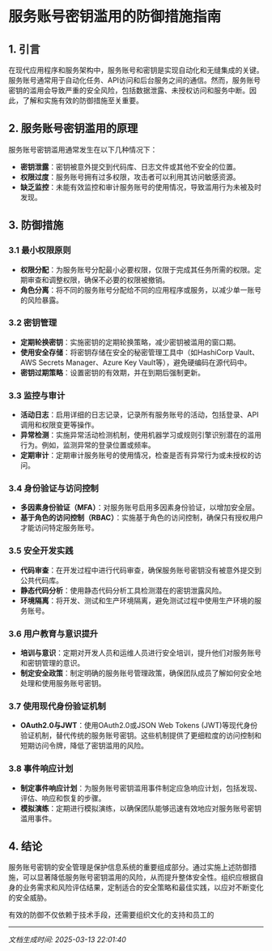 # 服务账号密钥滥用的防御措施指南

## 1. 引言

在现代应用程序和服务架构中，服务账号和密钥是实现自动化和无缝集成的关键。服务账号通常用于自动化任务、API访问和后台服务之间的通信。然而，服务账号密钥的滥用会导致严重的安全风险，包括数据泄露、未授权访问和服务中断。因此，了解和实施有效的防御措施至关重要。

## 2. 服务账号密钥滥用的原理

服务账号密钥滥用通常发生在以下几种情况下：

- **密钥泄露**：密钥被意外提交到代码库、日志文件或其他不安全的位置。
- **权限过度**：服务账号拥有过多权限，攻击者可以利用其访问敏感资源。
- **缺乏监控**：未能有效监控和审计服务账号的使用情况，导致滥用行为未被及时发现。

## 3. 防御措施

### 3.1 最小权限原则

- **权限分配**：为服务账号分配最小必要权限，仅限于完成其任务所需的权限。定期审查和调整权限，确保不必要的权限被撤销。
- **角色分离**：将不同的服务账号分配给不同的应用程序或服务，以减少单一账号的风险暴露。

### 3.2 密钥管理

- **定期轮换密钥**：实施密钥的定期轮换策略，减少密钥被滥用的窗口期。
- **使用安全存储**：将密钥存储在安全的秘密管理工具中（如HashiCorp Vault、AWS Secrets Manager、Azure Key Vault等），避免硬编码在源代码中。
- **密钥过期策略**：设置密钥的有效期，并在到期后强制更新。

### 3.3 监控与审计

- **活动日志**：启用详细的日志记录，记录所有服务账号的活动，包括登录、API调用和权限变更等操作。
- **异常检测**：实施异常活动检测机制，使用机器学习或规则引擎识别潜在的滥用行为。例如，监测异常的登录位置或频率。
- **定期审计**：定期审计服务账号的使用情况，检查是否有异常行为或未授权的访问。

### 3.4 身份验证与访问控制

- **多因素身份验证（MFA）**：对服务账号启用多因素身份验证，以增加安全层。
- **基于角色的访问控制（RBAC）**：实施基于角色的访问控制，确保只有授权用户才能访问特定服务账号。

### 3.5 安全开发实践

- **代码审查**：在开发过程中进行代码审查，确保服务账号密钥没有被意外提交到公共代码库。
- **静态代码分析**：使用静态代码分析工具检测潜在的密钥泄露风险。
- **环境隔离**：将开发、测试和生产环境隔离，避免测试过程中使用生产环境的服务账号。

### 3.6 用户教育与意识提升

- **培训与意识**：定期对开发人员和运维人员进行安全培训，提升他们对服务账号和密钥管理的意识。
- **制定安全政策**：制定明确的服务账号管理政策，确保团队成员了解如何安全地处理和使用服务账号密钥。

### 3.7 使用现代身份验证机制

- **OAuth2.0与JWT**：使用OAuth2.0或JSON Web Tokens (JWT)等现代身份验证机制，替代传统的服务账号密钥。这些机制提供了更细粒度的访问控制和短期访问令牌，降低了密钥滥用的风险。

### 3.8 事件响应计划

- **制定事件响应计划**：为服务账号密钥滥用事件制定应急响应计划，包括发现、评估、响应和恢复的步骤。
- **模拟演练**：定期进行模拟演练，以确保团队能够迅速有效地应对服务账号密钥滥用事件。

## 4. 结论

服务账号密钥的安全管理是保护信息系统的重要组成部分。通过实施上述防御措施，可以显著降低服务账号密钥滥用的风险，从而提升整体安全性。组织应根据自身的业务需求和风险评估结果，定制适合的安全策略和最佳实践，以应对不断变化的安全威胁。

有效的防御不仅依赖于技术手段，还需要组织文化的支持和员工的

---

*文档生成时间: 2025-03-13 22:01:40*

